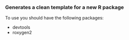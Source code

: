 ### Generates a clean template for a new R package

To use you should have the following packages:

 - devtools
 - roxygen2
 